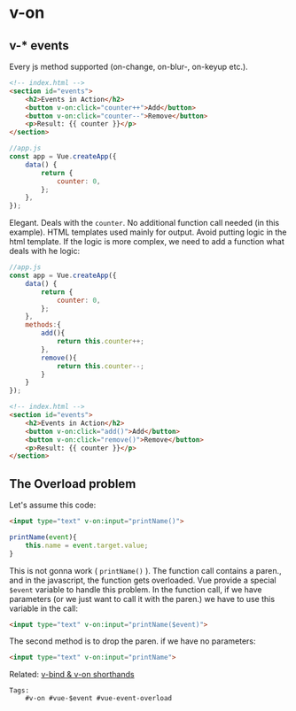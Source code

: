 # v-on

## v-* events
Every js method supported (on-change, on-blur-, on-keyup etc.).

```html
<!-- index.html --> 
<section id="events">
    <h2>Events in Action</h2>
    <button v-on:click="counter++">Add</button>
    <button v-on:click="counter--">Remove</button>
    <p>Result: {{ counter }}</p>
</section>
```

```javascript
//app.js
const app = Vue.createApp({
    data() {
        return {
            counter: 0,
        };
    },
});
```

Elegant. Deals with the `counter`. No additional function call needed (in this example). HTML templates used mainly for output. Avoid putting logic in the html template. If the logic is more complex, we need to add a function what deals with he logic:

```javascript
//app.js
const app = Vue.createApp({
    data() {
        return {
            counter: 0,
        };
    },
    methods:{
        add(){
            return this.counter++;
        },
        remove(){
            return this.counter--;
        }
    }
});
```

```html
<!-- index.html --> 
<section id="events">
    <h2>Events in Action</h2>
    <button v-on:click="add()">Add</button>
    <button v-on:click="remove()">Remove</button>
    <p>Result: {{ counter }}</p>
</section>
```

## The Overload problem

Let's assume this code:

```html
<input type="text" v-on:input="printName()">
```

```javascript
printName(event){
    this.name = event.target.value;
}
```

This is not gonna work ( `printName()` ). The function call contains a paren., and in the javascript, the function gets overloaded. Vue provide a special `$event` variable to handle this problem. In the function call, if we have parameters (or we just want to call it with the paren.) we have to use this variable in the call:

```html
<input type="text" v-on:input="printName($event)">
```
The second method is to drop the paren. if we have no parameters:

```html
<input type="text" v-on:input="printName">
```

Related:
    [v-bind & v-on shorthands](20220526142823.md)


    Tags:
        #v-on #vue-$event #vue-event-overload
